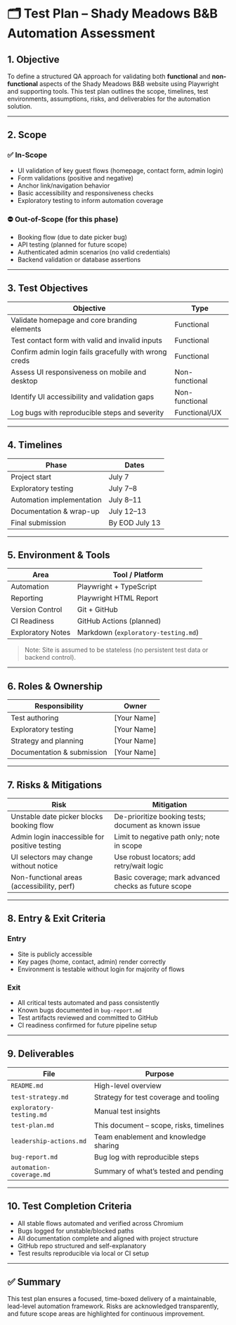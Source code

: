 # 🗂️ Test Plan – Shady Meadows B&B Automation Assessment

## 1. Objective

To define a structured QA approach for validating both **functional** and **non-functional** aspects of the Shady Meadows B&B website using Playwright and supporting tools. This test plan outlines the scope, timelines, test environments, assumptions, risks, and deliverables for the automation solution.

---

## 2. Scope

### ✅ In-Scope
- UI validation of key guest flows (homepage, contact form, admin login)
- Form validations (positive and negative)
- Anchor link/navigation behavior
- Basic accessibility and responsiveness checks
- Exploratory testing to inform automation coverage

### ⛔ Out-of-Scope (for this phase)
- Booking flow (due to date picker bug)
- API testing (planned for future scope)
- Authenticated admin scenarios (no valid credentials)
- Backend validation or database assertions

---

## 3. Test Objectives

| Objective                                              | Type             |
|--------------------------------------------------------|------------------|
| Validate homepage and core branding elements           | Functional       |
| Test contact form with valid and invalid inputs        | Functional       |
| Confirm admin login fails gracefully with wrong creds  | Functional       |
| Assess UI responsiveness on mobile and desktop         | Non-functional   |
| Identify UI accessibility and validation gaps          | Non-functional   |
| Log bugs with reproducible steps and severity          | Functional/UX    |

---

## 4. Timelines

| Phase                   | Dates                      |
|-------------------------|----------------------------|
| Project start           | July 7                     |
| Exploratory testing     | July 7–8                   |
| Automation implementation | July 8–11                |
| Documentation & wrap-up | July 12–13                 |
| Final submission        | By EOD July 13             |

---

## 5. Environment & Tools

| Area              | Tool / Platform                      |
|-------------------|--------------------------------------|
| Automation        | Playwright + TypeScript              |
| Reporting         | Playwright HTML Report               |
| Version Control   | Git + GitHub                         |
| CI Readiness      | GitHub Actions (planned)             |
| Exploratory Notes | Markdown (`exploratory-testing.md`)  |

> Note: Site is assumed to be stateless (no persistent test data or backend control).

---

## 6. Roles & Ownership

| Responsibility              | Owner                     |
|-----------------------------|----------------------------|
| Test authoring              | [Your Name]               |
| Exploratory testing         | [Your Name]               |
| Strategy and planning       | [Your Name]               |
| Documentation & submission  | [Your Name]               |

---

## 7. Risks & Mitigations

| Risk                                         | Mitigation                                                      |
|----------------------------------------------|------------------------------------------------------------------|
| Unstable date picker blocks booking flow     | De-prioritize booking tests; document as known issue            |
| Admin login inaccessible for positive testing| Limit to negative path only; note in scope                      |
| UI selectors may change without notice       | Use robust locators; add retry/wait logic                      |
| Non-functional areas (accessibility, perf)   | Basic coverage; mark advanced checks as future scope            |

---

## 8. Entry & Exit Criteria

### Entry
- Site is publicly accessible
- Key pages (home, contact, admin) render correctly
- Environment is testable without login for majority of flows

### Exit
- All critical tests automated and pass consistently
- Known bugs documented in `bug-report.md`
- Test artifacts reviewed and committed to GitHub
- CI readiness confirmed for future pipeline setup

---

## 9. Deliverables

| File                      | Purpose                                      |
|---------------------------|----------------------------------------------|
| `README.md`               | High-level overview                          |
| `test-strategy.md`        | Strategy for test coverage and tooling       |
| `exploratory-testing.md`  | Manual test insights                         |
| `test-plan.md`            | This document – scope, risks, timelines      |
| `leadership-actions.md`   | Team enablement and knowledge sharing        |
| `bug-report.md`           | Bug log with reproducible steps              |
| `automation-coverage.md`  | Summary of what’s tested and pending         |

---

## 10. Test Completion Criteria

- All stable flows automated and verified across Chromium
- Bugs logged for unstable/blocked paths
- All documentation complete and aligned with project structure
- GitHub repo structured and self-explanatory
- Test results reproducible via local or CI setup

---

## ✅ Summary

This test plan ensures a focused, time-boxed delivery of a maintainable, lead-level automation framework. Risks are acknowledged transparently, and future scope areas are highlighted for continuous improvement.
